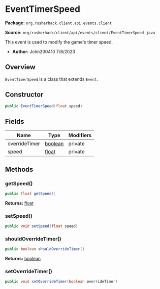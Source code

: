 # EventTimerSpeed

**Package:** `org.rusherhack.client.api.events.client`

**Source:** `org/rusherhack/client/api/events/client/EventTimerSpeed.java`

This event is used to modify the game's timer speed.
* **Author:** John200410 7/8/2023



## Overview

`EventTimerSpeed` is a class that extends `Event`.

## Constructor

```java
public EventTimerSpeed(float speed)
```

## Fields

| Name | Type | Modifiers |
|------|------|----------|
| overrideTimer | [boolean](https://docs.oracle.com/en/java/javase/21/docs/api/java.base/java/lang/Boolean.html) | private |
| speed | [float](https://docs.oracle.com/en/java/javase/21/docs/api/java.base/java/lang/Float.html) | private |


## Methods

### getSpeed()

```java
public float getSpeed()
```

**Returns:** [float](https://docs.oracle.com/en/java/javase/21/docs/api/java.base/java/lang/Float.html)

### setSpeed()

```java
public void setSpeed(float speed)
```

### shouldOverrideTimer()

```java
public boolean shouldOverrideTimer()
```

**Returns:** [boolean](https://docs.oracle.com/en/java/javase/21/docs/api/java.base/java/lang/Boolean.html)

### setOverrideTimer()

```java
public void setOverrideTimer(boolean overrideTimer)
```

